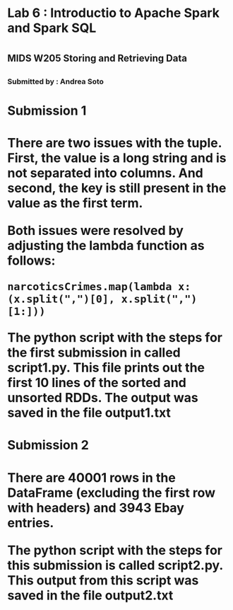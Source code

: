 
<h1>Lab 6 : Introductio to Apache Spark and Spark SQL<h1>

<h2> MIDS W205 Storing and Retrieving Data<h2>

<h3>Submitted by : Andrea Soto<h3>

<h1>Submission 1<h1>
There are two issues with the tuple. First, the value is a long string and is not separated into columns. And second, the key is still present in the value as the first term.

Both issues were resolved by adjusting the lambda function as follows:

````
narcoticsCrimes.map(lambda x: (x.split(",")[0], x.split(",")[1:]))
````

The python script with the steps for the first submission in called script1.py. This file prints out the first 10 lines of the sorted and unsorted RDDs. The output was saved in the file output1.txt

<h1>Submission 2<h1>

There are 40001 rows in the DataFrame (excluding the first row with headers) and 3943 Ebay entries. 

The python script with the steps for this submission is called script2.py. This output from this script was saved in the file output2.txt
